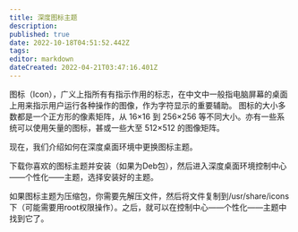 ```yaml
---
title: 深度图标主题
description: 
published: true
date: 2022-10-18T04:51:52.442Z
tags: 
editor: markdown
dateCreated: 2022-04-21T03:47:16.401Z
---
```


图标（Icon），广义上指所有有指示作用的标志，在中文中一般指电脑屏幕的桌面上用来指示用户运行各种操作的图像，作为字符显示的重要辅助。 图标的大小多数都是一个正方形的像素矩阵，从 16×16 到 256×256 等不同大小。亦有一些系统可以使用矢量的图标，甚或一些大至 512×512 的图像矩阵。

现在，我们介绍如何在深度桌面环境中更换图标主题。

下载你喜欢的图标主题并安装（如果为Deb包），然后进入深度桌面环境控制中心——个性化——主题，选择安装好的主题。

如果图标主题为压缩包，你需要先解压文件，然后将文件复制到/usr/share/icons下（可能需要用root权限操作）。之后，就可以在控制中心——个性化——主题中找到它了。
